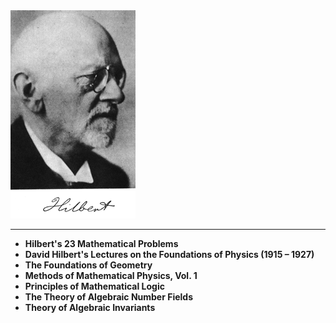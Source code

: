  <img src="hilbert.gif" alt="David Hilbert">
<hr>

<ul>
  
 <li><b><a target="_blank" href="https://github.com/manjunath5496/David-Hilbert-Books/blob/master/dhi(1).pdf" style="text-decoration:none;">Hilbert's 23 Mathematical Problems</a></b></li>
  
<li><b><a target="_blank" href="https://github.com/manjunath5496/David-Hilbert-Books/blob/master/dhi(2).pdf" style="text-decoration:none;">David Hilbert's Lectures on the Foundations of Physics (1915 – 1927)</a></b></li>

<li><b><a target="_blank" href="https://github.com/manjunath5496/David-Hilbert-Books/blob/master/dhi(3).pdf" style="text-decoration:none;">The Foundations of Geometry</a></b></li>                         
  <li><b><a target="_blank" href="https://github.com/manjunath5496/David-Hilbert-Books/blob/master/dhi(4).pdf" style="text-decoration:none;">Methods of Mathematical Physics, Vol. 1</a></b></li>
  
   <li><b><a target="_blank" href="https://github.com/manjunath5496/David-Hilbert-Books/blob/master/dhi(5).pdf" style="text-decoration:none;">Principles of Mathematical Logic</a></b></li>  
   
 <li><b><a target="_blank" href="https://github.com/manjunath5496/David-Hilbert-Books/blob/master/dhi(6).pdf" style="text-decoration:none;">The Theory of Algebraic Number Fields</a></b></li>
  
<li><b><a target="_blank" href="https://github.com/manjunath5496/David-Hilbert-Books/blob/master/dhi(7).pdf" style="text-decoration:none;"> Theory of Algebraic Invariants</a></b></li>




     
 </ul>
